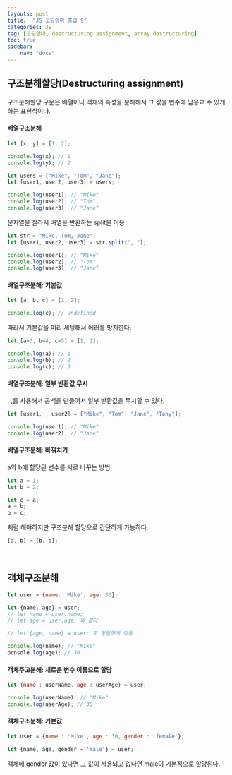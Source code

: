 ```yaml
---
layouts: post
title:  "JS 코딩앙마 중급 9"
categories: JS
tag: [코딩앙마, destructuring assignment, array destructuring]
toc: true
sidebar:
    nav: "docs"
---
```


## 구조분해할당(Destructuring assignment)

구조분해할당 구문은 배열이나 객체의 속성을 분해해서 그 값을 변수에 담응ㄹ 수 있게 하는 표현식이다.<br/>

#### 배열구조분해

```js
let [x, y] = [1, 2];

console.log(x); // 1
console.log(y); // 2
```

```js
let users = ["Mike", "Tom", "Jane"];
let [user1, user2, user3] = users;

console.log(user1); // "Mike"
console.log(user2); // "Tom"
console.log(user3); // "Jane"
```


문자열을 잘라서 배열을 반환하는 split을 이용
```js
let str = "Mike, Tom, Jane";
let [user1, user2, user3] = str.split(", ");

console.log(user1); // "Mike"
console.log(user2); // "Tom"
console.log(user3); // "Jane"
```


#### 배열구조분해: 기본값

```js
let [a, b, c] = [1, 2];

console.log(c); // undefined
```

따라서 기본값을 미리 세팅해서 에러를 방지한다.
```js
let [a=3, b=4, c=5] = [1, 2];

console.log(a); // 1
console.log(b); // 2
console.log(c); // 3
```

#### 배열구조분해: 일부 반환값 무시

, ,를 사용해서 공백을 만들어서 일부 반환값을 무시할 수 있다.
```js
let [user1, , user2] = ["Mike", "Tom", "Jane", "Tony"];

console.log(user1); // "Mike"
console.log(user2); // "Jane"
```


#### 배열구조분해: 바꿔치기

a와 b에 할당된 변수를 서로 바꾸는 방법
```js
let a = 1;
let b = 2;

let c = a;
a = b;
b = c;
```
처럼 해야하지만 구조분해 할당으로 간단하게 가능하다.
```js
[a, b] = [b, a];
```

<br/>

## 객체구조분해

```js
let user = {name: 'Mike', age: 30};

let {name, age} = user;
// let name = user.name;
// let age = user.age; 와 같다

// let {age, name} = user; 도 동일하게 작동

console.log(name); // "Mike"
ocnsole.log(age); // 30
```


#### 객체주고분해: 새로운 변수 이름으로 할당

```js
let {name : userName, age : userAge} = user;

console.log(userName); // "Mike"
console.log(userAge); // 30
```


#### 객체구조분해: 기본값

```js
let user = {name : 'Mike', age : 30, gender : 'female'};

let {name, age, gender = 'male'} = user;
```
객체에 gender 값이 있다면 그 값이 사용되고 없다면 male이 기본적으로 할당된다.